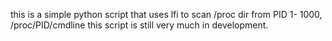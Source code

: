 this is a simple python script that uses lfi to scan /proc dir from PID 1- 1000, /proc/PID/cmdline
this script is still very much in development.
